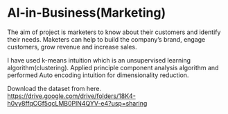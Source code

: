# AI-in-Business(Marketing)

The aim of project is marketers to know about their customers and identify their needs. Maketers can help to build the company’s brand, engage customers, grow revenue and increase sales.

I have used k-means intuition which is an unsupervised learning algorithm(clustering). Applied principle component analysis algorithm and performed Auto encoding intuition for dimensionality reduction.

Download the dataset from here. https://drive.google.com/drive/folders/18K4-h0vy8ffqCGf5qcLMB0PlN4QYV-e4?usp=sharing
